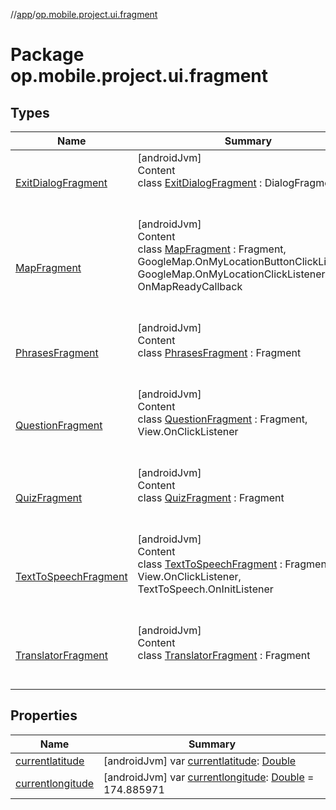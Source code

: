 //[app](../../index.md)/[op.mobile.project.ui.fragment](index.md)



# Package op.mobile.project.ui.fragment  


## Types  
  
|  Name |  Summary | 
|---|---|
| <a name="op.mobile.project.ui.fragment/ExitDialogFragment///PointingToDeclaration/"></a>[ExitDialogFragment](-exit-dialog-fragment/index.md)| <a name="op.mobile.project.ui.fragment/ExitDialogFragment///PointingToDeclaration/"></a>[androidJvm]  <br>Content  <br>class [ExitDialogFragment](-exit-dialog-fragment/index.md) : DialogFragment  <br><br><br>|
| <a name="op.mobile.project.ui.fragment/MapFragment///PointingToDeclaration/"></a>[MapFragment](-map-fragment/index.md)| <a name="op.mobile.project.ui.fragment/MapFragment///PointingToDeclaration/"></a>[androidJvm]  <br>Content  <br>class [MapFragment](-map-fragment/index.md) : Fragment, GoogleMap.OnMyLocationButtonClickListener, GoogleMap.OnMyLocationClickListener, OnMapReadyCallback  <br><br><br>|
| <a name="op.mobile.project.ui.fragment/PhrasesFragment///PointingToDeclaration/"></a>[PhrasesFragment](-phrases-fragment/index.md)| <a name="op.mobile.project.ui.fragment/PhrasesFragment///PointingToDeclaration/"></a>[androidJvm]  <br>Content  <br>class [PhrasesFragment](-phrases-fragment/index.md) : Fragment  <br><br><br>|
| <a name="op.mobile.project.ui.fragment/QuestionFragment///PointingToDeclaration/"></a>[QuestionFragment](-question-fragment/index.md)| <a name="op.mobile.project.ui.fragment/QuestionFragment///PointingToDeclaration/"></a>[androidJvm]  <br>Content  <br>class [QuestionFragment](-question-fragment/index.md) : Fragment, View.OnClickListener  <br><br><br>|
| <a name="op.mobile.project.ui.fragment/QuizFragment///PointingToDeclaration/"></a>[QuizFragment](-quiz-fragment/index.md)| <a name="op.mobile.project.ui.fragment/QuizFragment///PointingToDeclaration/"></a>[androidJvm]  <br>Content  <br>class [QuizFragment](-quiz-fragment/index.md) : Fragment  <br><br><br>|
| <a name="op.mobile.project.ui.fragment/TextToSpeechFragment///PointingToDeclaration/"></a>[TextToSpeechFragment](-text-to-speech-fragment/index.md)| <a name="op.mobile.project.ui.fragment/TextToSpeechFragment///PointingToDeclaration/"></a>[androidJvm]  <br>Content  <br>class [TextToSpeechFragment](-text-to-speech-fragment/index.md) : Fragment, View.OnClickListener, TextToSpeech.OnInitListener  <br><br><br>|
| <a name="op.mobile.project.ui.fragment/TranslatorFragment///PointingToDeclaration/"></a>[TranslatorFragment](-translator-fragment/index.md)| <a name="op.mobile.project.ui.fragment/TranslatorFragment///PointingToDeclaration/"></a>[androidJvm]  <br>Content  <br>class [TranslatorFragment](-translator-fragment/index.md) : Fragment  <br><br><br>|


## Properties  
  
|  Name |  Summary | 
|---|---|
| <a name="op.mobile.project.ui.fragment//currentlatitude/#/PointingToDeclaration/"></a>[currentlatitude](currentlatitude.md)| <a name="op.mobile.project.ui.fragment//currentlatitude/#/PointingToDeclaration/"></a> [androidJvm] var [currentlatitude](currentlatitude.md): [Double](https://kotlinlang.org/api/latest/jvm/stdlib/kotlin/-double/index.html)   <br>|
| <a name="op.mobile.project.ui.fragment//currentlongitude/#/PointingToDeclaration/"></a>[currentlongitude](currentlongitude.md)| <a name="op.mobile.project.ui.fragment//currentlongitude/#/PointingToDeclaration/"></a> [androidJvm] var [currentlongitude](currentlongitude.md): [Double](https://kotlinlang.org/api/latest/jvm/stdlib/kotlin/-double/index.html) = 174.885971   <br>|

